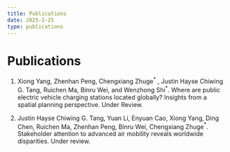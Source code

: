 ```yaml
---
title: Publications
date: 2025-2-25
type: publications
---
```


# Publications 

1. Xiong Yang, Zhenhan Peng, Chengxiang Zhuge$^{*}$ , Justin Hayse Chiwing G. Tang, Ruichen Ma, Binru Wei, and Wenzhong Shi$^{*}$. Where are public electric vehicle charging stations located globally? Insights from a spatial planning perspective. Under Review.

2. Justin Hayse Chiwing G. Tang, Yuan Li, Enyuan Cao, Xiong Yang, Ding Chen, Ruichen Ma, Zhenhan Peng, Binru Wei, Chengxiang Zhuge$^{*}$. Stakeholder attention to advanced air mobility reveals worldwide disparities. Under review.